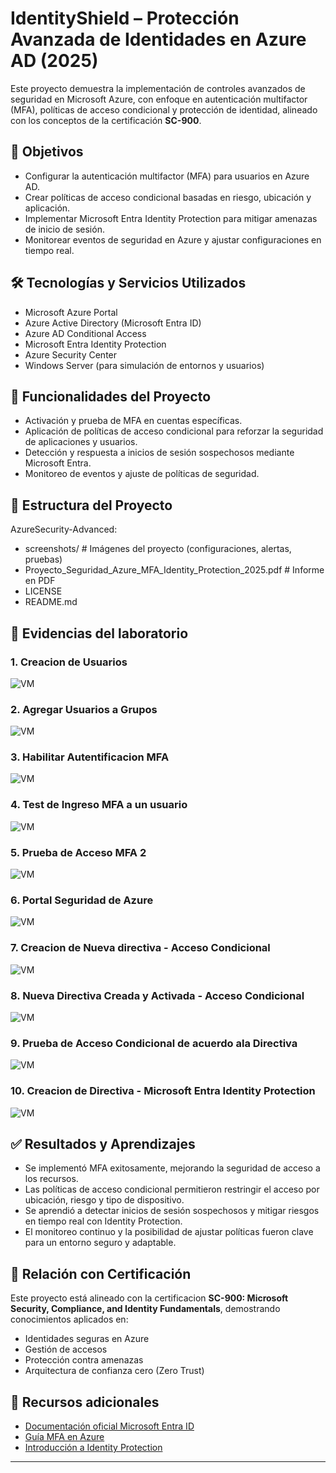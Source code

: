 # IdentityShield – Protección Avanzada de Identidades en Azure AD (2025)

Este proyecto demuestra la implementación de controles avanzados de seguridad en Microsoft Azure, con enfoque en autenticación multifactor (MFA), políticas de acceso condicional y protección de identidad, alineado con los conceptos de la certificación **SC-900**.

## 📌 Objetivos

- Configurar la autenticación multifactor (MFA) para usuarios en Azure AD.
- Crear políticas de acceso condicional basadas en riesgo, ubicación y aplicación.
- Implementar Microsoft Entra Identity Protection para mitigar amenazas de inicio de sesión.
- Monitorear eventos de seguridad en Azure y ajustar configuraciones en tiempo real.

## 🛠 Tecnologías y Servicios Utilizados

- Microsoft Azure Portal  
- Azure Active Directory (Microsoft Entra ID)  
- Azure AD Conditional Access  
- Microsoft Entra Identity Protection  
- Azure Security Center  
- Windows Server (para simulación de entornos y usuarios)

## 🔐 Funcionalidades del Proyecto

- Activación y prueba de MFA en cuentas específicas.
- Aplicación de políticas de acceso condicional para reforzar la seguridad de aplicaciones y usuarios.
- Detección y respuesta a inicios de sesión sospechosos mediante Microsoft Entra.
- Monitoreo de eventos y ajuste de políticas de seguridad.

## 📂 Estructura del Proyecto

AzureSecurity-Advanced:
- screenshots/ # Imágenes del proyecto (configuraciones, alertas, pruebas)
- Proyecto_Seguridad_Azure_MFA_Identity_Protection_2025.pdf # Informe en PDF
- LICENSE
- README.md

## 📸 Evidencias del laboratorio

### 1. Creacion de Usuarios
![VM](https://github.com/Jhon010690/AzureIdentityProtection/blob/main/Imagenes%20Seguridad/Creacion%20de%20Usuarios.jpg)

### 2. Agregar Usuarios a Grupos
![VM](https://github.com/Jhon010690/AzureIdentityProtection/blob/main/Imagenes%20Seguridad/Agregar%20Usuarios%20a%20Grupos.jpg)

### 3. Habilitar Autentificacion MFA
![VM](https://github.com/Jhon010690/AzureIdentityProtection/blob/main/Imagenes%20Seguridad/Habilitar%20Autentificacion%20MFA.jpg)

### 4. Test de Ingreso MFA a un usuario
![VM](https://github.com/Jhon010690/AzureIdentityProtection/blob/main/Imagenes%20Seguridad/Test%20de%20Ingreso%20MFA%20a%20un%20usuario.jpg)

### 5. Prueba de Acceso MFA 2
![VM](https://github.com/Jhon010690/AzureIdentityProtection/blob/main/Imagenes%20Seguridad/Prueba%20de%20Acceso%20MFA%202.jpg)

### 6. Portal Seguridad de Azure
![VM](https://github.com/Jhon010690/AzureIdentityProtection/blob/main/Imagenes%20Seguridad/Portal%20Seguridad%20de%20Azure.jpg)

### 7. Creacion de Nueva directiva - Acceso Condicional
![VM](https://github.com/Jhon010690/AzureIdentityProtection/blob/main/Imagenes%20Seguridad/Creacion%20de%20Nueva%20directiva%20-%20Acceso%20Condincional.jpg)

### 8. Nueva Directiva Creada y Activada - Acceso Condicional
![VM](https://github.com/Jhon010690/AzureIdentityProtection/blob/main/Imagenes%20Seguridad/Nueva%20Directiva%20Creada%20y%20Activada%20-%20Acceso%20Condicional.jpg)

### 9. Prueba de Acceso Condicional de acuerdo ala Directiva
![VM](https://github.com/Jhon010690/AzureIdentityProtection/blob/main/Imagenes%20Seguridad/Prueba%20de%20Acceso%20Condicional%20de%20acuerdo%20ala%20Directiva.jpg)

### 10. Creacion de Directiva - Microsoft Entra Identity Protection
![VM](https://github.com/Jhon010690/AzureIdentityProtection/blob/main/Imagenes%20Seguridad/Creacion%20de%20Directiva%20-%20Microsoft%20Entra%20Identity%20Protection.jpg)

## ✅ Resultados y Aprendizajes

- Se implementó MFA exitosamente, mejorando la seguridad de acceso a los recursos.
- Las políticas de acceso condicional permitieron restringir el acceso por ubicación, riesgo y tipo de dispositivo.
- Se aprendió a detectar inicios de sesión sospechosos y mitigar riesgos en tiempo real con Identity Protection.
- El monitoreo continuo y la posibilidad de ajustar políticas fueron clave para un entorno seguro y adaptable.

## 📘 Relación con Certificación

Este proyecto está alineado con la certificacion **SC-900: Microsoft Security, Compliance, and Identity Fundamentals**, demostrando conocimientos aplicados en:

- Identidades seguras en Azure
- Gestión de accesos
- Protección contra amenazas
- Arquitectura de confianza cero (Zero Trust)

## 📎 Recursos adicionales

- [Documentación oficial Microsoft Entra ID](https://learn.microsoft.com/en-us/entra/identity/)
- [Guía MFA en Azure](https://learn.microsoft.com/en-us/azure/active-directory/authentication/tutorial-enable-azure-mfa)
- [Introducción a Identity Protection](https://learn.microsoft.com/en-us/azure/active-directory/identity-protection/overview-identity-protection)

---



